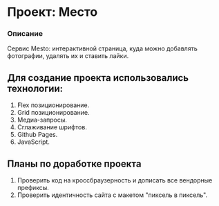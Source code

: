 # Проект: Место

### Описание
Cервис Mesto: интерактивной страница, куда можно добавлять фотографии, удалять их и ставить лайки.

## Для создание проекта использовались технологии:
1. Flex позиционирование.
2. Grid позиционирование.
3. Медиа-запросы.
4. Сглаживание шрифтов.
5. Github Pages.
6. JavaScript.

## __Планы по доработке проекта__
1. Проверить код на кроссбраузерность и дописать все вендорные префиксы.
2. Проверить идентичность сайта с макетом "пиксель в пиксель".
